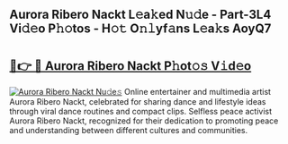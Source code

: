 ## Aurora Ribero Nackt L𝚎a𝚔ed N𝚞𝚍e - Part-3L4 Vi𝚍𝚎o P𝚑𝚘tos - H𝚘𝚝 O𝚗𝚕yf𝚊ns L𝚎a𝚔s AoyQ7

# <h2><a href="http://kfdb43r.oniu.top/?m=Aurora+Ribero+Nackt">🔗👉 🔴 Aurora Ribero Nackt P𝚑ot𝚘𝚜 V𝚒d𝚎o</a></h2>

[![Aurora Ribero Nackt Nu𝚍e𝚜](https://i.imgur.com/0qMVB7G.gif)](http://kfdb43r.oniu.top/?m=Aurora+Ribero+Nackt)
Online entertainer and multimedia artist Aurora Ribero Nackt, celebrated for sharing dance and lifestyle ideas through viral dance routines and compact clips. Selfless peace activist Aurora Ribero Nackt, recognized for their dedication to promoting peace and understanding between different cultures and communities.  
